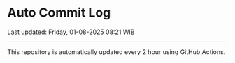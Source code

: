 # Auto Commit Log

Last updated: Friday, 01-08-2025 08:21 WIB

---

This repository is automatically updated every 2 hour using GitHub Actions.
